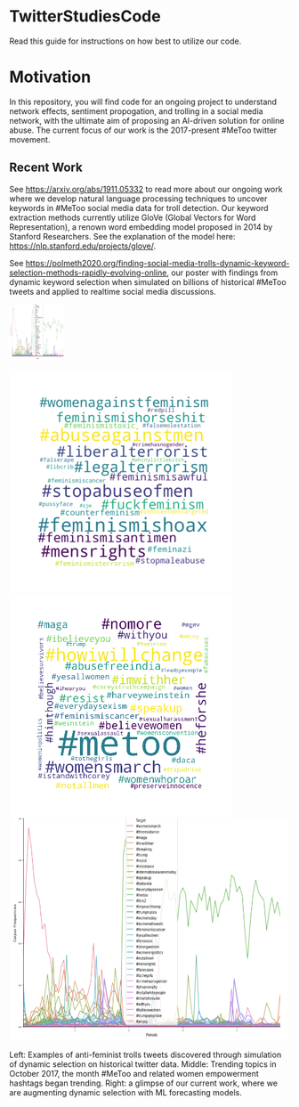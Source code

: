 # TwitterStudiesCode


Read this guide for instructions on how best to utilize our code.

# Motivation 

In this repository, you will find code for an ongoing project to understand network effects, 
sentiment propogation, and trolling in a social media network, with 
the ultimate aim of proposing an AI-driven solution for online abuse. 
The current focus of our work is the 2017-present #MeToo twitter movement. 



## Recent Work 
See https://arxiv.org/abs/1911.05332 to read more about our ongoing work where we develop
natural language processing techniques to uncover keywords in #MeToo social media 
data for troll detection. Our keyword extraction methods currently utilize GloVe (Global Vectors for 
Word Representation), a renown word embedding model proposed in 2014 by Stanford Researchers.
See the explanation of the model here: https://nlp.stanford.edu/projects/glove/.


See https://polmeth2020.org/finding-social-media-trolls-dynamic-keyword-selection-methods-rapidly-evolving-online, 
our poster with findings from dynamic keyword selection when simulated on billions of historical #MeToo tweets and applied to realtime 
social media discussions.


<img src="/twitter/freq-analysis.png" width="100" height="100">

![alt text](/twitter/troll_example.png) ![alt text](/twitter/WH_Oct17.png)  <img src="/twitter/freq-analysis.png" width="500" height="400">

Left: Examples of anti-feminist trolls tweets discovered through simulation of dynamic selection on historical twitter data. Middle: Trending topics in October 2017, the month #MeToo and related women empowerment hashtags began trending. Right: a glimpse of our current work, where we are augmenting dynamic selection with ML forecasting models. 
